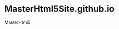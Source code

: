 # MasterHtml5Site.github.io
<html>
  <head> MasterHtml5 <head/>
    <body>
      <br>
      <style>
        p { color: #FF0000; }
      <p> Un truc comme sa ? </p>
      <img src="https://dw9to29mmj727.cloudfront.net/misc/newsletter-naruto3.png"/>
      <br>     
      <p> Avec des images et tout ? </p>
      <br>
      <p> Si oui bah dis oui mdr. </p>
      <img src="https://medias.comixtrip.fr/wp-content/uploads/2014/10/naruto-shippuden-02-1200x675.jpg"/>
      </style>
      </body>
  </html>

